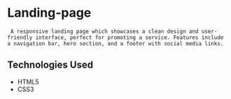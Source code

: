# Landing-page
     A responsive landing page which showcases a clean design and user-friendly interface, perfect for promoting a service. Features include a navigation bar, hero section, and a footer with social media links. 
 ## Technologies Used  
   - HTML5
   - CSS3  
